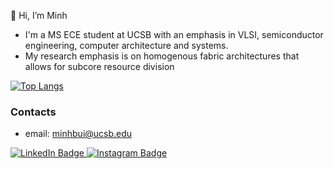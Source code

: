 👋 Hi, I’m Minh
- I'm a MS ECE student at UCSB with an emphasis in VLSI, semiconductor engineering, computer architecture and systems.
- My research emphasis is on homogenous fabric architectures that allows for subcore resource division

[![Top Langs](https://github-readme-stats.vercel.app/api/top-langs/?username=minhbui27&layout=compact&theme=dracula&exclude_repo=portfolio-project)](https://github.com/anuraghazra/github-readme-stats)
### Contacts
- email: minhbui@ucsb.edu
<div id="badges">
  <a href="https://www.linkedin.com/in/minh-bui-443a51203/">
    <img src="https://img.shields.io/badge/LinkedIn-blue?style=for-the-badge&logo=linkedin&logoColor=white" alt="LinkedIn Badge"/>
  </a>
  <a href="https://www.instagram.com/bminh.2709/L">
    <img src="https://img.shields.io/badge/Instagram-red?style=for-the-badge&logo=instagram&logoColor=white" alt="Instagram Badge"/>
  </a>
</div>

<!---
minhbui27/minhbui27 is a ✨ special ✨ repository because its `README.md` (this file) appears on your GitHub profile.
You can click the Preview link to take a look at your changes.
--->
